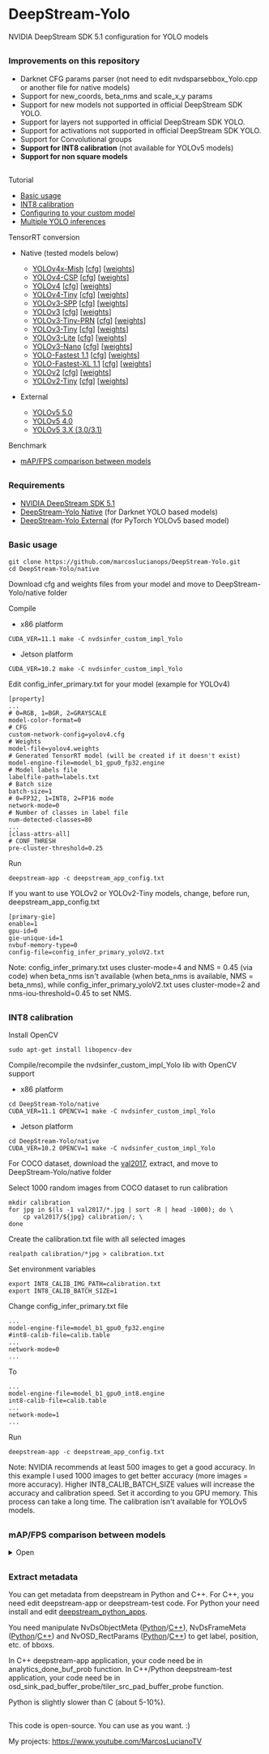 # DeepStream-Yolo
NVIDIA DeepStream SDK 5.1 configuration for YOLO models

##

### Improvements on this repository

* Darknet CFG params parser (not need to edit nvdsparsebbox_Yolo.cpp or another file for native models)
* Support for new_coords, beta_nms and scale_x_y params
* Support for new models not supported in official DeepStream SDK YOLO.
* Support for layers not supported in official DeepStream SDK YOLO.
* Support for activations not supported in official DeepStream SDK YOLO.
* Support for Convolutional groups
* **Support for INT8 calibration** (not available for YOLOv5 models)
* **Support for non square models**

##

Tutorial
* [Basic usage](#basic-usage)
* [INT8 calibration](#int8-calibration)
* [Configuring to your custom model](https://github.com/marcoslucianops/DeepStream-Yolo/blob/master/customModels.md)
* [Multiple YOLO inferences](https://github.com/marcoslucianops/DeepStream-Yolo/blob/master/multipleInferences.md)

TensorRT conversion
* Native (tested models below)
    * [YOLOv4x-Mish](https://github.com/AlexeyAB/darknet) [[cfg](https://raw.githubusercontent.com/AlexeyAB/darknet/master/cfg/yolov4x-mish.cfg)] [[weights](https://github.com/AlexeyAB/darknet/releases/download/darknet_yolo_v4_pre/yolov4x-mish.weights)]
    * [YOLOv4-CSP](https://github.com/WongKinYiu/ScaledYOLOv4/tree/yolov4-csp) [[cfg](https://raw.githubusercontent.com/AlexeyAB/darknet/master/cfg/yolov4-csp.cfg)] [[weights](https://github.com/AlexeyAB/darknet/releases/download/darknet_yolo_v4_pre/yolov4-csp.weights)]
    * [YOLOv4](https://github.com/AlexeyAB/darknet) [[cfg](https://raw.githubusercontent.com/AlexeyAB/darknet/master/cfg/yolov4.cfg)] [[weights](https://github.com/AlexeyAB/darknet/releases/download/darknet_yolo_v3_optimal/yolov4.weights)]
    * [YOLOv4-Tiny](https://github.com/AlexeyAB/darknet) [[cfg](https://raw.githubusercontent.com/AlexeyAB/darknet/master/cfg/yolov4-tiny.cfg)] [[weights](https://github.com/AlexeyAB/darknet/releases/download/darknet_yolo_v4_pre/yolov4-tiny.weights)]
    * [YOLOv3-SPP](https://github.com/pjreddie/darknet) [[cfg](https://raw.githubusercontent.com/pjreddie/darknet/master/cfg/yolov3-spp.cfg)] [[weights](https://pjreddie.com/media/files/yolov3-spp.weights)]
    * [YOLOv3](https://github.com/pjreddie/darknet) [[cfg](https://raw.githubusercontent.com/pjreddie/darknet/master/cfg/yolov3.cfg)] [[weights](https://pjreddie.com/media/files/yolov3.weights)]
    * [YOLOv3-Tiny-PRN](https://github.com/WongKinYiu/PartialResidualNetworks) [[cfg](https://raw.githubusercontent.com/WongKinYiu/PartialResidualNetworks/master/cfg/yolov3-tiny-prn.cfg)] [[weights](https://github.com/WongKinYiu/PartialResidualNetworks/raw/master/model/yolov3-tiny-prn.weights)]
    * [YOLOv3-Tiny](https://github.com/pjreddie/darknet) [[cfg](https://raw.githubusercontent.com/pjreddie/darknet/master/cfg/yolov3-tiny.cfg)] [[weights](https://pjreddie.com/media/files/yolov3-tiny.weights)]
    * [YOLOv3-Lite](https://github.com/dog-qiuqiu/MobileNet-Yolo) [[cfg](https://raw.githubusercontent.com/dog-qiuqiu/MobileNet-Yolo/master/MobileNetV2-YOLOv3-Lite/COCO/MobileNetV2-YOLOv3-Lite-coco.cfg)] [[weights](https://github.com/dog-qiuqiu/MobileNet-Yolo/raw/master/MobileNetV2-YOLOv3-Lite/COCO/MobileNetV2-YOLOv3-Lite-coco.weights)]
    * [YOLOv3-Nano](https://github.com/dog-qiuqiu/MobileNet-Yolo) [[cfg](https://raw.githubusercontent.com/dog-qiuqiu/MobileNet-Yolo/master/MobileNetV2-YOLOv3-Nano/COCO/MobileNetV2-YOLOv3-Nano-coco.cfg)] [[weights](https://github.com/dog-qiuqiu/MobileNet-Yolo/raw/master/MobileNetV2-YOLOv3-Nano/COCO/MobileNetV2-YOLOv3-Nano-coco.weights)]
    * [YOLO-Fastest 1.1](https://github.com/dog-qiuqiu/Yolo-Fastest) [[cfg](https://raw.githubusercontent.com/dog-qiuqiu/Yolo-Fastest/master/ModelZoo/yolo-fastest-1.1_coco/yolo-fastest-1.1-xl.cfg)] [[weights](https://github.com/dog-qiuqiu/Yolo-Fastest/raw/master/ModelZoo/yolo-fastest-1.1_coco/yolo-fastest-1.1-xl.weights)]
    * [YOLO-Fastest-XL 1.1](https://github.com/dog-qiuqiu/Yolo-Fastest) [[cfg](https://raw.githubusercontent.com/dog-qiuqiu/Yolo-Fastest/master/ModelZoo/yolo-fastest-1.1_coco/yolo-fastest-1.1.cfg)] [[weights](https://github.com/dog-qiuqiu/Yolo-Fastest/raw/master/ModelZoo/yolo-fastest-1.1_coco/yolo-fastest-1.1.weights)]
    * [YOLOv2](https://github.com/pjreddie/darknet) [[cfg](https://raw.githubusercontent.com/pjreddie/darknet/master/cfg/yolov2.cfg)] [[weights](https://pjreddie.com/media/files/yolov2.weights)]
    * [YOLOv2-Tiny](https://github.com/pjreddie/darknet) [[cfg](https://raw.githubusercontent.com/pjreddie/darknet/master/cfg/yolov2-tiny.cfg)] [[weights](https://pjreddie.com/media/files/yolov2-tiny.weights)]

* External
    * [YOLOv5 5.0](https://github.com/marcoslucianops/DeepStream-Yolo/blob/master/YOLOv5-5.0.md)
    * [YOLOv5 4.0](https://github.com/marcoslucianops/DeepStream-Yolo/blob/master/YOLOv5-4.0.md)
    * [YOLOv5 3.X (3.0/3.1)](https://github.com/marcoslucianops/DeepStream-Yolo/blob/master/YOLOv5-3.X.md)

Benchmark
* [mAP/FPS comparison between models](#mapfps-comparison-between-models)

##

### Requirements
* [NVIDIA DeepStream SDK 5.1](https://developer.nvidia.com/deepstream-sdk)
* [DeepStream-Yolo Native](https://github.com/marcoslucianops/DeepStream-Yolo/tree/master/native) (for Darknet YOLO based models)
* [DeepStream-Yolo External](https://github.com/marcoslucianops/DeepStream-Yolo/tree/master/external) (for PyTorch YOLOv5 based model)

##

### Basic usage

```
git clone https://github.com/marcoslucianops/DeepStream-Yolo.git
cd DeepStream-Yolo/native
```

Download cfg and weights files from your model and move to DeepStream-Yolo/native folder

Compile

* x86 platform
```
CUDA_VER=11.1 make -C nvdsinfer_custom_impl_Yolo
```

* Jetson platform
```
CUDA_VER=10.2 make -C nvdsinfer_custom_impl_Yolo
```

Edit config_infer_primary.txt for your model (example for YOLOv4)
```
[property]
...
# 0=RGB, 1=BGR, 2=GRAYSCALE
model-color-format=0
# CFG
custom-network-config=yolov4.cfg
# Weights
model-file=yolov4.weights
# Generated TensorRT model (will be created if it doesn't exist)
model-engine-file=model_b1_gpu0_fp32.engine
# Model labels file
labelfile-path=labels.txt
# Batch size
batch-size=1
# 0=FP32, 1=INT8, 2=FP16 mode
network-mode=0
# Number of classes in label file
num-detected-classes=80
...
[class-attrs-all]
# CONF_THRESH
pre-cluster-threshold=0.25
```

Run
```
deepstream-app -c deepstream_app_config.txt
```

If you want to use YOLOv2 or YOLOv2-Tiny models, change, before run, deepstream_app_config.txt
```
[primary-gie]
enable=1
gpu-id=0
gie-unique-id=1
nvbuf-memory-type=0
config-file=config_infer_primary_yoloV2.txt
```

Note: config_infer_primary.txt uses cluster-mode=4 and NMS = 0.45 (via code) when beta_nms isn't available (when beta_nms is available, NMS = beta_nms), while config_infer_primary_yoloV2.txt uses cluster-mode=2 and nms-iou-threshold=0.45 to set NMS.

##

### INT8 calibration

Install OpenCV
```
sudo apt-get install libopencv-dev
```

Compile/recompile the nvdsinfer_custom_impl_Yolo lib with OpenCV support

* x86 platform
```
cd DeepStream-Yolo/native
CUDA_VER=11.1 OPENCV=1 make -C nvdsinfer_custom_impl_Yolo
```

* Jetson platform
```
cd DeepStream-Yolo/native
CUDA_VER=10.2 OPENCV=1 make -C nvdsinfer_custom_impl_Yolo
```

For COCO dataset, download the [val2017](https://drive.google.com/file/d/1gbvfn7mcsGDRZ_luJwtITL-ru2kK99aK/view?usp=sharing), extract, and move to DeepStream-Yolo/native folder

Select 1000 random images from COCO dataset to run calibration
```
mkdir calibration
for jpg in $(ls -1 val2017/*.jpg | sort -R | head -1000); do \
    cp val2017/${jpg} calibration/; \
done
```

Create the calibration.txt file with all selected images
```
realpath calibration/*jpg > calibration.txt
```

Set environment variables
```
export INT8_CALIB_IMG_PATH=calibration.txt
export INT8_CALIB_BATCH_SIZE=1
```

Change config_infer_primary.txt file
```
...
model-engine-file=model_b1_gpu0_fp32.engine
#int8-calib-file=calib.table
...
network-mode=0
...
```
To
```
...
model-engine-file=model_b1_gpu0_int8.engine
int8-calib-file=calib.table
...
network-mode=1
...
```

Run
```
deepstream-app -c deepstream_app_config.txt
```

Note: NVIDIA recommends at least 500 images to get a good accuracy. In this example I used 1000 images to get better accuracy (more images = more accuracy). Higher INT8_CALIB_BATCH_SIZE values will increase the accuracy and calibration speed. Set it according to you GPU memory. This process can take a long time. The calibration isn't available for YOLOv5 models.

##

### mAP/FPS comparison between models

<details><summary>Open</summary>

```
valid = val2017 (COCO)
NMS = 0.45 (changed to beta_nms when used in Darknet cfg file) / 0.6 (YOLOv5 models)
pre-cluster-threshold = 0.001 (mAP eval) / 0.25 (FPS measurement)
batch-size = 1
FPS measurement display width = 1920
FPS measurement display height = 1080
NOTE: Used NVIDIA GTX 1050 (4GB Mobile) for evaluate. Used maintain-aspect-ratio=1 in config_infer file for YOLOv4 (with letter_box=1) and YOLOv5 models. For INT8 calibration, was used 1000 random images from val2017 (COCO) and INT8_CALIB_BATCH_SIZE=1.
```

| TensorRT        | Precision | Resolution | IoU=0.5:0.95 | IoU=0.5 | IoU=0.75 | FPS<br />(with display) | FPS<br />(without display) |
|:---------------:|:---------:|:----------:|:------------:|:-------:|:--------:|:-----------------------:|:--------------------------:|
| YOLOv5x 5.0     | FP32      | 640        | 0.        | 0.   | 0.    | .                    | .                       |
| YOLOv5l 5.0     | FP32      | 640        | 0.        | 0.   | 0.    | .                   | .                      |
| YOLOv5m 5.0     | FP32      | 640        | 0.        | 0.   | 0.    | .                   | .                      |
| YOLOv5s 5.0     | FP32      | 640        | 0.        | 0.   | 0.    | .                   | .                      |
| YOLOv5s 5.0     | FP32      | 416        | 0.        | 0.   | 0.    | .                   | .                      |
| YOLOv4x-MISH    | FP32      | 640        | 0.461        | 0.649   | 0.499    | .                    | .                       |
| YOLOv4x-MISH    | **INT8**  | 640        | 0.443        | 0.629   | 0.479    | .                    | .                       |
| YOLOv4x-MISH    | FP32      | 608        | 0.461        | 0.650   | 0.496    | .                    | .                       |
| YOLOv4-CSP      | FP32      | 640        | 0.443        | 0.632   | 0.477    | .                   | .                      |
| YOLOv4-CSP      | FP32      | 608        | 0.443        | 0.632   | 0.477    | .                   | .                      |
| YOLOv4-CSP      | FP32      | 512        | 0.437        | 0.625   | 0.471    | .                   | .                      |
| YOLOv4-CSP      | **INT8**  | 512        | 0.414        | 0.601   | 0.447    | .                    | .                       |
| YOLOv4          | FP32      | 640        | 0.492        | 0.729   | 0.547    | .                   | .                      |
| YOLOv4          | FP32      | 608        | 0.499        | 0.739   | 0.551    | .                   | .                      |
| YOLOv4          | **INT8**  | 608        | 0.483        | 0.728   | 0.534    | .                    | .                       |
| YOLOv4          | FP32      | 512        | 0.492        | 0.730   | 0.542    | .                   | .                      |
| YOLOv4          | FP32      | 416        | 0.468        | 0.702   | 0.507    | .                   | .                      |
| YOLOv3-SPP      | FP32      | 608        | 0.412        | 0.687   | 0.434    | .                   | .                      |
| YOLOv3          | FP32      | 608        | 0.378        | 0.674   | 0.389    | .                   | .                      |
| YOLOv3          | **INT8**  | 608        | 0.381        | 0.677   | 0.388    | .                    | .                       |
| YOLOv3          | FP32      | 416        | 0.373        | 0.669   | 0.379    | .                   | .                      |
| YOLOv2          | FP32      | 608        | 0.211        | 0.365   | 0.220    | .                   | .                      |
| YOLOv2          | FP32      | 416        | 0.207        | 0.362   | 0.211    | .                   | .                      |
| YOLOv4-Tiny     | FP32      | 416        | 0.216        | 0.403   | 0.207    | .                  | .                     |
| YOLOv4-Tiny     | **INT8**  | 416        | 0.203        | 0.385   | 0.192    | .                  | .                     |
| YOLOv3-Tiny-PRN | FP32      | 416        | 0.168        | 0.381   | 0.126    | .                  | .                     |
| YOLOv3-Tiny-PRN | **INT8**  | 416        | 0.155        | 0.358   | 0.113    | .                  | .                     |
| YOLOv3-Tiny     | FP32      | 416        | 0.096        | 0.203   | 0.080    | .                  | .                     |
| YOLOv2-Tiny     | FP32      | 416        | 0.084        | 0.194   | 0.062    | .                  | .                     |
| YOLOv3-Lite     | FP32      | 416        | 0.169        | 0.356   | 0.137    | .                  | .                     |
| YOLOv3-Lite     | FP32      | 320        | 0.158        | 0.328   | 0.132    | .                  | .                     |
| YOLOv3-Nano     | FP32      | 416        | 0.128        | 0.278   | 0.099    | .                  | .                     |
| YOLOv3-Nano     | FP32      | 320        | 0.122        | 0.260   | 0.099    | .                  | .                     |
| YOLO-Fastest-XL | FP32      | 416        | 0.160        | 0.342   | 0.130    | .                  | .                     |
| YOLO-Fastest-XL | FP32      | 320        | 0.158        | 0.329   | 0.135    | .                  | .                     |
| YOLO-Fastest    | FP32      | 416        | 0.101        | 0.230   | 0.072    | .                  | .                     |
| YOLO-Fastest    | FP32      | 320        | 0.102        | 0.232   | 0.073    | .                  | .                     |

</details>

##

### Extract metadata

You can get metadata from deepstream in Python and C++. For C++, you need edit deepstream-app or deepstream-test code. For Python your need install and edit [deepstream_python_apps](https://github.com/NVIDIA-AI-IOT/deepstream_python_apps).

You need manipulate NvDsObjectMeta ([Python](https://docs.nvidia.com/metropolis/deepstream/python-api/PYTHON_API/NvDsMeta/NvDsObjectMeta.html)/[C++](https://docs.nvidia.com/metropolis/deepstream/sdk-api/Meta/_NvDsObjectMeta.html)), NvDsFrameMeta ([Python](https://docs.nvidia.com/metropolis/deepstream/python-api/PYTHON_API/NvDsMeta/NvDsFrameMeta.html)/[C++](https://docs.nvidia.com/metropolis/deepstream/sdk-api/Meta/_NvDsFrameMeta.html)) and NvOSD_RectParams ([Python](https://docs.nvidia.com/metropolis/deepstream/python-api/PYTHON_API/NvDsOSD/NvOSD_RectParams.html)/[C++](https://docs.nvidia.com/metropolis/deepstream/sdk-api/OSD/Data_Structures/_NvOSD_FrameRectParams.html)) to get label, position, etc. of bboxs.

In C++ deepstream-app application, your code need be in analytics_done_buf_prob function.
In C++/Python deepstream-test application, your code need be in osd_sink_pad_buffer_probe/tiler_src_pad_buffer_probe function.

Python is slightly slower than C (about 5-10%).

##

This code is open-source. You can use as you want. :)

My projects: https://www.youtube.com/MarcosLucianoTV

